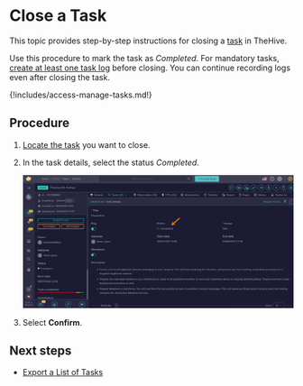 # Close a Task

This topic provides step-by-step instructions for closing a [task](about-tasks.md) in TheHive.

Use this procedure to mark the task as *Completed*. For mandatory tasks, [create at least one task log](create-a-task-log.md) before closing. You can continue recording logs even after closing the task.

{!includes/access-manage-tasks.md!}

<h2>Procedure</h2>

1. [Locate the task](../tasks/search-for-tasks/find-a-task.md) you want to close.

2. In the task details, select the status *Completed*.

    ![Close a task](../../../images/user-guides/analyst-corner/tasks/close-tasks.png)

3. Select **Confirm**.

<h2>Next steps</h2>

* [Export a List of Tasks](export-list-of-tasks.md)